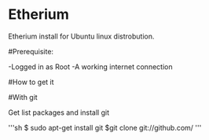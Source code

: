 # Etherium

Etherium install for Ubuntu linux distrobution.

#Prerequisite:

-Logged in as Root
-A working internet connection




#How to get it

#With git

Get list packages and install git

'''sh
$ sudo apt-get install git
$git clone git://github.com/
'''
